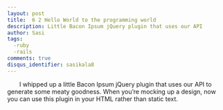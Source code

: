 ```yaml
---
layout: post
title:  6 2 Hello World to the programming world
description: Little Bacon Ipsum jQuery plugin that uses our API
author: Sasi
tags:
  -ruby
  -rails
comments: true
disqus_identifier: sasikala8
---
```


  &ensp;&ensp;&ensp;&ensp;I whipped up a little Bacon Ipsum jQuery plugin that uses our API to generate some meaty goodness.  When you’re mocking up a design, now you can use this plugin in your HTML rather than static text.